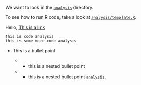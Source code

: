We want to look in the [`analysis`](analysis) directory.


To see how to run R code, take a look at [`analysis/template.R`](analysis/template.R).


Hello,
[This is a link](TEST.md)

```
this is code analysis
this is some more code analysis
```

<!-- This is a comment analysis -->


  * This is a bullet point

    * * this is a nested bullet point

    * * this is a nested bullet point [`analysis`](analysis).

